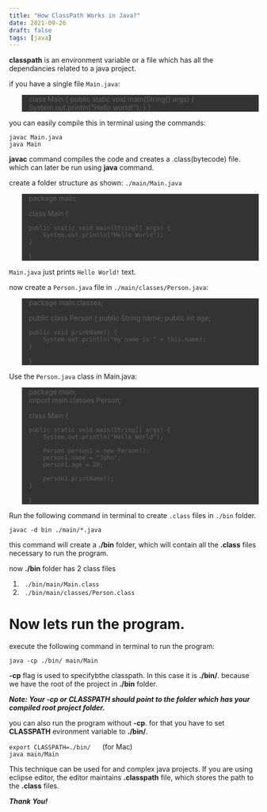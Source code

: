 ```yaml
---
title: "How ClassPath Works in Java?"
date: 2021-09-26
draft: false
tags: [java]
---
```


**classpath** is an environment variable or a file which has all the dependancies related to a java project.

if you have a single file ```Main.java```:

<blockquote style="background-color: #333">
class Main {
  public static void main(String[] args) {
    System.out.println("Hello world!");
  }
} 
</blockquote>

you can easily compile this in terminal using the commands:

```
javac Main.java
java Main
```

**javac** command compiles the code and creates a .class(bytecode) file. which can later be run using **java** command.

create a folder structure as shown:
```./main/Main.java```

<blockquote style="background-color: #333">
package main;

class Main {
	
	public static void main(String[] args) {
		System.out.println("Hello World");
	}
}
</blockquote>

```Main.java``` just prints ```Hello World!``` text.

now create a ```Person.java``` file in ```./main/classes/Person.java```:

<blockquote style="background-color: #333">
package main.classes;

public class Person {
	public String name;
	public int age;

	public void printName() {
		System.out.println("my name is " + this.name);
	}
}
</blockquote>

Use the ```Person.java``` class in Main.java:

<blockquote style="background-color: #333">
package main;<br>
import main.classes.Person;

class Main {
	
	public static void main(String[] args) {
		System.out.println("Hello World");
		
		Person person1 = new Person();
		person1.name = "John";
		person1.age = 28;

		person1.printName();
	}
}
</blockquote>


Run the following command in terminal to create ```.class``` files in ```./bin``` folder.

```javac -d bin ./main/*.java  ```

this command will create a **./bin** folder, which will contain all the **.class** files necessary to run the program.

now **./bin** folder has 2 class files

1. &nbsp;&nbsp;```./bin/main/Main.class```
2. &nbsp;&nbsp;```./bin/main/classes/Person.class```

# Now lets run the program.

execute the following command in terminal to run the program:

```java -cp ./bin/ main/Main```

**-cp** flag is used to specifybthe classpath.
In this case it is **./bin/**. because we have the root of the project in **./bin** folder.

***Note: Your **-cp** or **CLASSPATH** should point to the folder which has your compiled root project folder.***

you can also run the program without **-cp**. for that you have to set **CLASSPATH** evironment variable to **./bin/**.

```export CLASSPATH=./bin/```&nbsp;&nbsp;&nbsp;&nbsp;&nbsp;&nbsp;(for Mac)<br>
```java main/Main```

This technique can be used for and complex java projects. If you are using eclipse editor, the editor maintains **.classpath** file, which stores the path to the **.class** files.

***Thank You!***